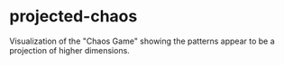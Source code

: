 # projected-chaos
Visualization of the "Chaos Game" showing the patterns appear to be a projection of higher dimensions.

